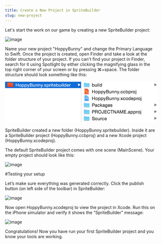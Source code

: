 ```yaml
---
title: Create a New Project in SpriteBuilder
slug: new-project
---
```


Let's start the work on our game by creating a new SpriteBuilder project:

![image](https://s3.amazonaws.com/mgwu-misc/Spritebuilder+Tutorial/Spritebuilder_NewProject.png)

Name your new project "HoppyBunny" and change the Primary Language to Swift. Once the project is created, open Finder and take a look at the folder structure of your project. If you can't find your project in Finder, search for it using Spotlight by either clicking the magnifying glass in the top right corner of your screen or by pressing ⌘+space. The folder structure should look something like this:

![image](./folder-structure.png)

SpriteBuilder created a new folder (HoppyBunny.spritebuilder). Inside it are a SpriteBuilder project (HoppyBunny.ccbproj) and a new Xcode project (HoppyBunny.xcodeproj).

The default SpriteBuilder project comes with one scene (MainScene). Your empty project should look like this:

![image](https://s3.amazonaws.com/mgwu-misc/Spritebuilder+Tutorial/Sprtebuilder_EmptyProject.png)

#Testing your setup

Let’s make sure everything was generated correctly. Click the publish button (on left side of the toolbar) in SpriteBuilder:

![image](https://s3.amazonaws.com/mgwu-misc/Spritebuilder+Tutorial/Spritebuilder_Publish.png)

Now open HoppyBunny.xcodeproj to view the project in Xcode. Run this on the iPhone simulator and verify it shows the “SpriteBuilder” message:

![image](https://s3.amazonaws.com/mgwu-misc/Spritebuilder+Tutorial/Spritebuilder_Xcode_Launch.png)

Congratulations! Now you have run your first SpriteBuilder project and you know your tools are working.
